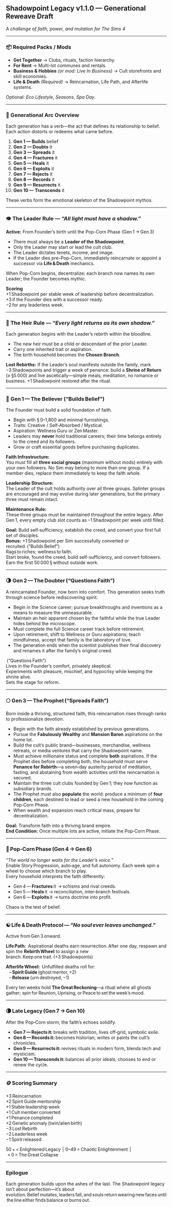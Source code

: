 ## Shadowpoint Legacy v1.1.0 — Generational Reweave Draft
*A challenge of faith, power, and mutation for The Sims 4*

---

### 📦 Required Packs / Mods
- **Get Together** → Clubs, rituals, faction hierarchy.  
- **For Rent** → Multi-lot communes and rentals.  
- **Business & Hobbies** *(or mod: Live In Business)* → Cult storefronts and skill economies.  
- **Life & Death** *(Required)* → Reincarnation, Life Path, and Afterlife systems.  

Optional: *Eco Lifestyle*, *Seasons*, *Spa Day*.

---

### 🧭 Generational Arc Overview
Each generation has a verb—the act that defines its relationship to belief. Each action distorts or redeems what came before.

1. **Gen 1 — Builds** belief  
2. **Gen 2 — Doubts** it  
3. **Gen 3 — Spreads** it  
4. **Gen 4 — Fractures** it  
5. **Gen 5 — Heals** it  
6. **Gen 6 — Exploits** it  
7. **Gen 7 — Rejects** it  
8. **Gen 8 — Records** it  
9. **Gen 9 — Resurrects** it  
10. **Gen 10 — Transcends** it  

These verbs form the emotional skeleton of the Shadowpoint mythos.

---

### 👁️ The Leader Rule — *“All light must have a shadow.”*
**Active:** From Founder’s birth until the Pop-Corn Phase (Gen 1 → Gen 3)

- There must always be a **Leader of the Shadowpoint**.  
- Only the Leader may start or lead the cult club.  
- The Leader dictates tenets, income, and image.  
- If the Leader dies pre–Pop-Corn, immediately reincarnate or appoint a successor via **Life & Death** mechanics.

When Pop-Corn begins, decentralize: each branch now names its own Leader; the Founder becomes mythic.

**Scoring**  
+1 Shadowpoint per stable week of leadership before decentralization.  
+3 if the Founder dies with a successor ready.  
−2 for any leaderless week.

---

### 🔮 The Heir Rule — *“Every light returns as its own shadow.”*
Each generation begins with the Leader’s rebirth within the bloodline.

- The new heir must be a child or descendant of the prior Leader.  
- Carry one inherited trait or aspiration.  
- The birth household becomes the **Chosen Branch**.  

**Lost Rebirths:** If the Leader’s soul manifests outside the family, mark −3 Shadowpoints and trigger a week of penance: build a **Shrine of Return** (≥ §5 000) and live ascetically—simple meals, meditation, no romance or business. +1 Shadowpoint restored after the ritual.

---

### 🌾 Gen 1 — The Believer (“Builds Belief”)  
The Founder must build a solid foundation of faith.

- Begin with § 0–1,800 and minimal furnishings.  
- Traits: Creative / Self‑Absorbed / Mystical.  
- Aspiration: Wellness Guru or Zen Master.  
- Leaders may **never** hold traditional careers; their time belongs entirely to the creed and its followers.  
- Grow or craft essential goods before purchasing duplicates.

**Faith Infrastructure:**  
You must fill all **three social groups** (maximum without mods) entirely with your own followers. No Sim may belong to more than one group. If a member dies, replace them immediately to keep the faith whole.

**Leadership Structure:**  
The Leader of the cult holds authority over all three groups. Splinter groups are encouraged and may evolve during later generations, but the primary three must remain intact.

**Maintenance Rule:**  
These three groups must be maintained throughout the entire legacy. After Gen 1, every empty club slot counts as −1 Shadowpoint per week until filled.

**Goal:** Build self‑sufficiency, establish the creed, and convert your first full set of disciples.  
**Bonus:** +1 Shadowpoint per Sim successfully converted or recruited. (“Builds Belief”)  
Rags to riches; wellness to faith.  
Start broke, found the creed, build self-sufficiency, and convert followers.  
Earn the first 50 000 § without outside work.  

---

### 🌗 Gen 2 — The Doubter (“Questions Faith”)  
A reincarnated Founder, now born into comfort. This generation seeks truth through science before rediscovering spirit.

- Begin in the Science career; pursue breakthroughs and inventions as a means to measure the unmeasurable.
- Maintain an heir apparent chosen by the faithful while the true Leader hides behind the microscope.
- Must complete the full Science career track before retirement.
- Upon retirement, shift to Wellness or Guru aspirations; teach mindfulness, accept that family is the laboratory of love.
- The generation ends when the scientist publishes their final discovery and renames it after the family’s original creed.

 (“Questions Faith”)  
Lives in the Founder’s comfort, privately skeptical.  
Experiments with pleasure, mischief, and hypocrisy while keeping the shrine alive.  
Sets the stage for reform.  

---

### 🌕 Gen 3 — The Prophet (“Spreads Faith”)  
Born inside a thriving, structured faith, this reincarnation rises through ranks to professionalize devotion.  

- Begin with the faith already established by previous generations.  
- Pursue the **Fabulously Wealthy** and **Mansion Baron** aspirations on the home lot.  
- Build the cult’s public brand—businesses, merchandise, wellness retreats, or media ventures that carry the Shadowpoint name.  
- Must achieve millionaire status and complete **both** aspirations. If the Prophet dies before completing both, the household must serve **Penance for Rebirth**—a seven‑day austerity period of meditation, fasting, and abstaining from wealth activities until the reincarnation is secured.  
- Maintain the three cult clubs founded by Gen 1; they now function as subsidiary brands.  
- The Prophet must also **populate** the world: produce a minimum of **four children**, each destined to lead or seed a new household in the coming Pop‑Corn Phase.  
- When wealth and expansion reach critical mass, prepare for decentralization.  

**Goal:** Transform faith into a thriving brand empire.  
**End Condition:** Once multiple lots are active, initiate the Pop‑Corn Phase.  

---

### 🍿 Pop‑Corn Phase (Gen 4 → Gen 6)
*“The world no longer waits for the Leader’s voice.”*  
Enable Story Progression, auto‑age, and full autonomy. Each week spin a wheel to choose which branch to play.  
Every household interprets the faith differently:
- Gen 4 — **Fractures** it  → schisms and rival creeds.  
- Gen 5 — **Heals** it  → reconciliation, inter‑branch festivals.  
- Gen 6 — **Exploits** it  → turns doctrine into profit.  

Chaos is the test of belief.  

---

### ☯️ Life & Death Protocol — *“No soul ever leaves unchanged.”*  
Active from Gen 3 onward.  

**Life Path:**  Aspirational deaths earn resurrection. After one day, respawn and spin the **Rebirth Wheel** to assign a new branch. Keep one trait. (+3 Shadowpoints)

**Afterlife Wheel:**  Unfulfilled deaths roll for:  
    – **Spirit Guide** (ghost mentor, +2)  
    – **Release** (urn destroyed, −1)

Every ten weeks hold **The Great Reckoning**—a ritual where all ghosts gather; spin for Reunion, Uprising, or Peace to set the week’s mood.

---

### 🌘 Late Legacy (Gen 7 → Gen 10)
After the Pop‑Corn storm, the faith’s echoes solidify.
- **Gen 7 — Rejects it:** breaks with tradition, lives off‑grid, symbolic exile.  
- **Gen 8 — Records it:** becomes historian; writes or paints the cult’s chronicles.  
- **Gen 9 — Resurrects it:** revives rituals in modern form, blends tech and mysticism.  
- **Gen 10 — Transcends it:** balances all prior ideals; chooses to end or renew the cycle.  

---

### 🪙 Scoring Summary
+3 Reincarnation  
+2 Spirit Guide mentorship  
+1 Stable leadership week  
+1 Cult member converted  
+1 Penance completed  
+2 Genetic anomaly (twin/alien birth)  
−3 Lost Rebirth  
−2 Leaderless week  
−1 Spirit released  

50 + = Enlightened Legacy  |  0–49 = Chaotic Enlightenment  |  < 0 = The Great Collapse

---

### Epilogue
Each generation builds upon the ashes of the last. The Shadowpoint legacy isn’t about perfection—it’s about evolution. Belief mutates, leaders fall, and souls return wearing new faces until the line either finds balance or burns out.

